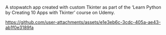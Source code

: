 A stopwatch app created with custom Tkinter as part of the ‘Learn Python by Creating 10 Apps with Tkinter’ course on Udemy.

https://github.com/user-attachments/assets/e1e3eb6c-3cdc-405a-ae43-ab1f0e3189fa

